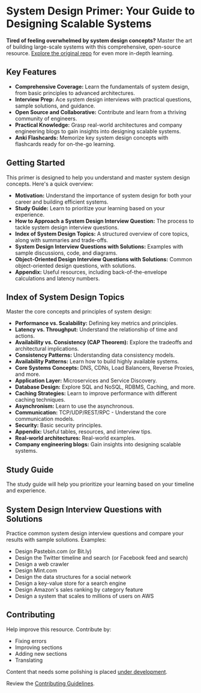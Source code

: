 # System Design Primer: Your Guide to Designing Scalable Systems

**Tired of feeling overwhelmed by system design concepts?** Master the art of building large-scale systems with this comprehensive, open-source resource.  [Explore the original repo](https://github.com/donnemartin/system-design-primer) for even more in-depth learning.

## Key Features

*   **Comprehensive Coverage:** Learn the fundamentals of system design, from basic principles to advanced architectures.
*   **Interview Prep:** Ace system design interviews with practical questions, sample solutions, and guidance.
*   **Open Source and Collaborative:** Contribute and learn from a thriving community of engineers.
*   **Practical Knowledge:** Grasp real-world architectures and company engineering blogs to gain insights into designing scalable systems.
*   **Anki Flashcards:** Memorize key system design concepts with flashcards ready for on-the-go learning.

## Getting Started

This primer is designed to help you understand and master system design concepts. Here's a quick overview:

*   **Motivation:** Understand the importance of system design for both your career and building efficient systems.
*   **Study Guide:** Learn to prioritize your learning based on your experience.
*   **How to Approach a System Design Interview Question:** The process to tackle system design interview questions.
*   **Index of System Design Topics:** A structured overview of core topics, along with summaries and trade-offs.
*   **System Design Interview Questions with Solutions:** Examples with sample discussions, code, and diagrams.
*   **Object-Oriented Design Interview Questions with Solutions:** Common object-oriented design questions, with solutions.
*   **Appendix:** Useful resources, including back-of-the-envelope calculations and latency numbers.

## Index of System Design Topics

Master the core concepts and principles of system design:

*   **Performance vs. Scalability:** Defining key metrics and principles.
*   **Latency vs. Throughput:** Understand the relationship of time and actions.
*   **Availability vs. Consistency (CAP Theorem):** Explore the tradeoffs and architectural implications.
*   **Consistency Patterns:** Understanding data consistency models.
*   **Availability Patterns:** Learn how to build highly available systems.
*   **Core Systems Concepts:** DNS, CDNs, Load Balancers, Reverse Proxies, and more.
*   **Application Layer:** Microservices and Service Discovery.
*   **Database Design:** Explore SQL and NoSQL, RDBMS, Caching, and more.
*   **Caching Strategies:** Learn to improve performance with different caching techniques.
*   **Asynchronism:** Learn to use the asynchronous.
*   **Communication:** TCP/UDP/REST/RPC - Understand the core communication models.
*   **Security:** Basic security principles.
*   **Appendix:** Useful tables, resources, and interview tips.
*   **Real-world architectures:** Real-world examples.
*   **Company engineering blogs:** Gain insights into designing scalable systems.

## Study Guide

The study guide will help you prioritize your learning based on your timeline and experience.

## System Design Interview Questions with Solutions

Practice common system design interview questions and compare your results with sample solutions. Examples:

*   Design Pastebin.com (or Bit.ly)
*   Design the Twitter timeline and search (or Facebook feed and search)
*   Design a web crawler
*   Design Mint.com
*   Design the data structures for a social network
*   Design a key-value store for a search engine
*   Design Amazon's sales ranking by category feature
*   Design a system that scales to millions of users on AWS

## Contributing

Help improve this resource.  Contribute by:

*   Fixing errors
*   Improving sections
*   Adding new sections
*   Translating

Content that needs some polishing is placed [under development](#under-development).

Review the [Contributing Guidelines](CONTRIBUTING.md).